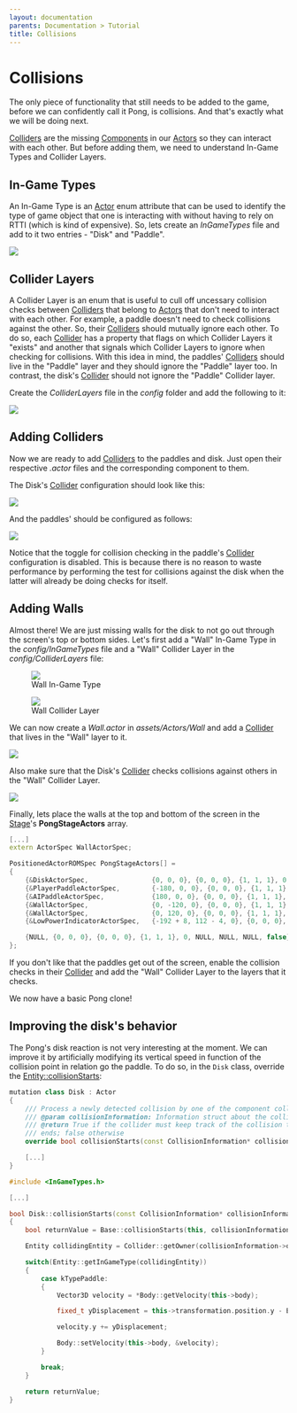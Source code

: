 ```yaml
---
layout: documentation
parents: Documentation > Tutorial
title: Collisions
---
```


# Collisions

The only piece of functionality that still needs to be added to the game, before we can confidently call it Pong, is collisions. And that's exactly what we will be doing next.

[Colliders](/documentation/api/class-collider/) are the missing [Components](/documentation/api/class-component/) in our [Actors](/documentation/api/class-actor/) so they can interact with each other. But before adding them, we need to understand In-Game Types and Collider Layers.

## In-Game Types

An In-Game Type is an [Actor](/documentation/api/class-component/) enum attribute that can be used to identify the type of game object that one is interacting with without having to rely on RTTI (which is kind of expensive). So, lets create an _InGameTypes_ file and add to it two entries - "Disk" and "Paddle".

<a href="/documentation/images/tutorial/in-game-types.png" data-toggle="lightbox" data-gallery="gallery" data-caption="In-Game Types "><img src="/documentation/images/tutorial/in-game-types.png" /></a>

## Collider Layers

A Collider Layer is an enum that is useful to cull off uncessary collision checks between [Colliders](/documentation/api/class-collider/) that belong to [Actors](/documentation/api/class-component/) that don't need to interact with each other. For example, a paddle doesn't need to check collisions against the other. So, their [Colliders](/documentation/api/class-collider/) should mutually ignore each other. To do so, each [Collider](/documentation/api/class-collider/) has a property that flags on which Collider Layers it "exists" and another that signals which Collider Layers to ignore when checking for collisions. With this idea in mind, the paddles' [Colliders](/documentation/api/class-collider/) should live in the "Paddle" layer and they should ignore the "Paddle" layer too. In contrast, the disk's [Collider](/documentation/api/class-collider/) should not ignore the "Paddle" Collider layer.

Create the _ColliderLayers_ file in the _config_ folder and add the following to it:

<a href="/documentation/images/tutorial/collider-layers.png" data-toggle="lightbox" data-gallery="gallery" data-caption="Collider Layers"><img src="/documentation/images/tutorial/collider-layers.png" /></a>

## Adding Colliders

Now we are ready to add [Colliders](/documentation/api/class-collider/) to the paddles and disk. Just open their respective _.actor_ files and the corresponding component to them.

The Disk's [Collider](/documentation/api/class-collider/) configuration should look like this:

<a href="/documentation/images/tutorial/disk-collider.png" data-toggle="lightbox" data-gallery="gallery" data-caption="Disk collider"><img src="/documentation/images/tutorial/disk-collider.png" /></a>

And the paddles' should be configured as follows:

<a href="/documentation/images/tutorial/paddle-collider.png" data-toggle="lightbox" data-gallery="gallery" data-caption="Paddle collider"><img src="/documentation/images/tutorial/paddle-collider.png" /></a>

Notice that the toggle for collision checking in the paddle's [Collider](/documentation/api/class-collider/) configuration is disabled. This is because there is no reason to waste performance by performing the test for collisions against the disk when the latter will already be doing checks for itself.

## Adding Walls

Almost there! We are just missing walls for the disk to not go out through the screen's top or bottom sides. Let's first add a "Wall" In-Game Type in the _config/InGameTypes_ file and a "Wall" Collider Layer in the _config/ColliderLayers_ file:

<figure style="width: 48%">
    <a href="/documentation/images/tutorial/wall-in-game-type.png" data-toggle="lightbox" data-gallery="gallery" data-caption="Wall In-Game Type">
        <img src="/documentation/images/tutorial/wall-in-game-type.png" />
    </a>
    <figcaption>
        Wall In-Game Type
    </figcaption>
</figure>
<figure style="width: 48%">
    <a href="/documentation/images/tutorial/wall-collider-layer.png" data-toggle="lightbox" data-gallery="gallery" data-caption="Wall Collider Layer">
        <img src="/documentation/images/tutorial/wall-collider-layer.png" />
    </a>
    <figcaption>
        Wall Collider Layer
    </figcaption>
</figure>

We can now create a _Wall.actor_ in _assets/Actors/Wall_ and add a [Collider](/documentation/api/class-collider/) that lives in the "Wall" layer to it.

<a href="/documentation/images/tutorial/wall-actor.png" data-toggle="lightbox" data-gallery="gallery" data-caption="Wall Actor"><img src="/documentation/images/tutorial/wall-actor.png" /></a>

Also make sure that the Disk's [Collider](/documentation/api/class-collider/) checks collisions against others in the "Wall" Collider Layer.

<a href="/documentation/images/tutorial/disk-collider-wall.png" data-toggle="lightbox" data-gallery="gallery" data-caption="Disk Wall Collider Layer"><img src="/documentation/images/tutorial/disk-collider-wall.png" /></a>

Finally, lets place the walls at the top and bottom of the screen in the [Stage](/documentation/api/struct-stage-spec/)'s **PongStageActors** array.

```cpp
[...]
extern ActorSpec WallActorSpec;

PositionedActorROMSpec PongStageActors[] =
{
    {&DiskActorSpec,                {0, 0, 0}, {0, 0, 0}, {1, 1, 1}, 0, NULL, NULL, NULL, false},
    {&PlayerPaddleActorSpec,        {-180, 0, 0}, {0, 0, 0}, {1, 1, 1}, 0, NULL, NULL, NULL, false},
    {&AIPaddleActorSpec,            {180, 0, 0}, {0, 0, 0}, {1, 1, 1}, 0, NULL, NULL, NULL, false},
    {&WallActorSpec,                {0, -120, 0}, {0, 0, 0}, {1, 1, 1}, 0, NULL, NULL, NULL, false},
    {&WallActorSpec,                {0, 120, 0}, {0, 0, 0}, {1, 1, 1}, 0, NULL, NULL, NULL, false},
    {&LowPowerIndicatorActorSpec,   {-192 + 8, 112 - 4, 0}, {0, 0, 0}, {1, 1, 1}, 0, NULL, NULL, NULL, false},

    {NULL, {0, 0, 0}, {0, 0, 0}, {1, 1, 1}, 0, NULL, NULL, NULL, false},
};
```

If you don't like that the paddles get out of the screen, enable the collision checks in their [Collider](/documentation/api/class-collider/) and add the "Wall" Collider Layer to the layers that it checks.

We now have a basic Pong clone!

## Improving the disk's behavior

The Pong's disk reaction is not very interesting at the moment. We can improve it by artificially modifying its vertical speed in function of the collision point in relation go the paddle. To do so, in the `Disk` class, override the [Entity::collisionStarts](/documentation/api/class-entity/):

```cpp
mutation class Disk : Actor
{
    /// Process a newly detected collision by one of the component colliders.
    /// @param collisionInformation: Information struct about the collision to resolve
    /// @return True if the collider must keep track of the collision to detect if it persists and when it
    /// ends; false otherwise
    override bool collisionStarts(const CollisionInformation* collisionInformation);

    [...]
}
```

```cpp
#include <InGameTypes.h>

[...]

bool Disk::collisionStarts(const CollisionInformation* collisionInformation)
{
    bool returnValue = Base::collisionStarts(this, collisionInformation);

    Entity collidingEntity = Collider::getOwner(collisionInformation->otherCollider);

    switch(Entity::getInGameType(collidingEntity))
    {
        case kTypePaddle:
        {
            Vector3D velocity = *Body::getVelocity(this->body);

            fixed_t yDisplacement = this->transformation.position.y - Entity::getPosition(collidingEntity)->y;

            velocity.y += yDisplacement;

            Body::setVelocity(this->body, &velocity);
        }

        break;
    }

    return returnValue;
}
```
